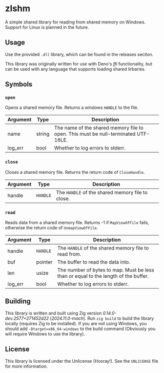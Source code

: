 # zlshm

A simple shared library for reading from shared memory on Windows. Support for Linux is planned in the future.

## Usage

Use the provided `.dll` library, which can be found in the releases seciton.

This library was originally written for use
with Deno's _ffi_ functionality, but can be used with any language that supports loading shared lirbaries.

## Symbols

### `open`

Opens a shared memory file. Returns a windows `HANDLE` to the file.

| Argument | Type   | Description                                                                        |
| -------- | ------ | ---------------------------------------------------------------------------------- |
| name     | string | The name of the shared memory file to open. This must be null-terminated UTF-16LE. |
| log_err  | bool   | Whether to log errors to stderr.                                                   |

### `close`

Closes a shared memory file. Returns the return code of `CloseHandle`.

| Argument | Type     | Description                                      |
| -------- | -------- | ------------------------------------------------ |
| handle   | `HANDLE` | The `HANDLE` of the shared memory file to close. |

### `read`

Reads data from a shared memory file. Returns -1 if `MapViewOfFile` fails,
otherwise the return code of `UnmapViewOfFile`.

| Argument | Type     | Description                                                                         |
| -------- | -------- | ----------------------------------------------------------------------------------- |
| handle   | `HANDLE` | The `HANDLE` of the shared memory file to read from.                                |
| buf      | pointer  | The buffer to read the data into.                                                   |
| len      | usize    | The number of bytes to map. Must be less than or equal to the length of the buffer. |
| log_err  | bool     | Whether to log errors to stderr.                                                    |

## Building

This library is written and built using Zig version _0.14.0-dev.2577+271452d22_ (_2024.11.0-mach_).
Run `zig build` to build the library locally (requires Zig to be installed). If you are not using Windows,
you should add `-Dtarget=x86_64-windows` to the build command (Obviously you will require Windows to use the library).

## License

This library is licensed under the Unlicense (Hooray!). See the `UNLICENSE` file for more information.
